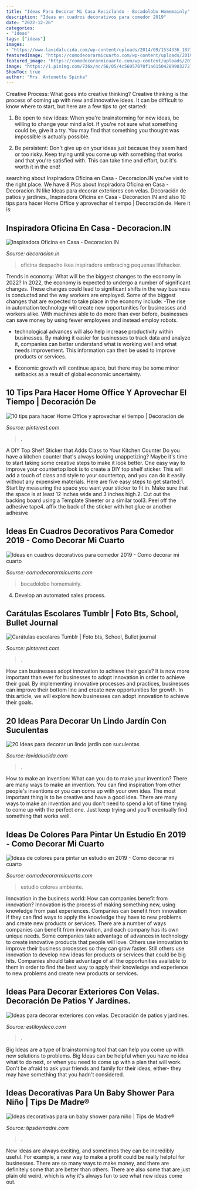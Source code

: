 ```yaml
---
title: "Ideas Para Decorar Mi Casa Reciclando - Bocadolobo Homemainly"
description: "Ideas en cuadros decorativos para comedor 2019"
date: "2022-12-26"
categories:
- "ideas"
tags: ["ideas"]
images:
- "https://www.lavidalucida.com/wp-content/uploads/2014/09/1534336_187117581488707_599128456_n.jpg"
featuredImage: "https://comodecorarmicuarto.com/wp-content/uploads/2019/03/colores-para-pintar-un-estudio-juvenil-.jpg"
featured_image: "https://comodecorarmicuarto.com/wp-content/uploads/2018/12/cuadros-decorativos-para-comedor-elegante.jpg"
image: "https://i.pinimg.com/736x/4c/56/05/4c56057070f1a615042899032721b513.jpg"
ShowToc: true
author: "Mrs. Antonette Spinka"
---
```



Creative Process: What goes into creative thinking?
Creative thinking is the process of coming up with new and innovative ideas. It can be difficult to know where to start, but here are a few tips to get started: 
1. Be open to new ideas: When you're brainstorming for new ideas, be willing to change your mind a lot. If you're not sure what something could be, give it a try. You may find that something you thought was impossible is actually possible. 

2. Be persistent: Don't give up on your ideas just because they seem hard or too risky. Keep trying until you come up with something that works and that you're satisfied with. This can take time and effort, but it's worth it in the end! 


	

		
searching about Inspiradora Oficina en Casa - Decoracion.IN you've visit to the right place. We have 8 Pics about Inspiradora Oficina en Casa - Decoracion.IN like Ideas para decorar exteriores con velas. Decoración de patios y jardines., Inspiradora Oficina en Casa - Decoracion.IN and also 10 tips para hacer Home Office y aprovechar el tiempo | Decoración de. Here it is:
		
    
## Inspiradora Oficina En Casa - Decoracion.IN

<img loading=lazy src="https://decoracion.in/wp-content/uploads/inspiradora-oficina-2.jpg" onerror="this.onerror=null;this.src='https://tse2.mm.bing.net/th?id=OIP.4WEJ8v0YK5OWDX15Ek4owQHaLG&amp;pid=15.1';" alt="Inspiradora Oficina en Casa - Decoracion.IN">

_Source: decoracion.in_

>oficina despacho ikea inspiradora embracing pequenas lifehacker. 

	

Trends in economy: What will be the biggest changes to the economy in 2022?
In 2022, the economy is expected to undergo a number of significant changes. These changes could lead to significant shifts in the way business is conducted and the way workers are employed. Some of the biggest changes that are expected to take place in the economy include: 
-The rise in automation technology will create new opportunities for businesses and workers alike. With machines able to do more than ever before, businesses can save money by using fewer employees and instead employ robots. 

- technological advances will also help increase productivity within businesses. By making it easier for businesses to track data and analyze it, companies can better understand what is working well and what needs improvement. This information can then be used to improve products or services. 

- Economic growth will continue apace, but there may be some minor setbacks as a result of global economic uncertainty.

    
## 10 Tips Para Hacer Home Office Y Aprovechar El Tiempo | Decoración De

<img loading=lazy src="https://i.pinimg.com/736x/ba/03/47/ba0347dda5bbce9fc0cdb86e7588c654.jpg" onerror="this.onerror=null;this.src='https://tse4.mm.bing.net/th?id=OIP.DGazscPdO0mz7TTDR7sVwAHaLG&amp;pid=15.1';" alt="10 tips para hacer Home Office y aprovechar el tiempo | Decoración de">

_Source: pinterest.com_

>. 

	

A DIY Top Shelf Sticker that Adds Class to Your Kitchen Counter
Do you have a kitchen counter that's always looking unappetizing? Maybe it's time to start taking some creative steps to make it look better. One easy way to improve your countertop look is to create a DIY top shelf sticker. This will add a touch of class and style to your countertop, and you can do it easily without any expensive materials. Here are five easy steps to get started:1. Start by measuring the space you want your sticker to fit in. Make sure that the space is at least 12 inches wide and 3 inches high.2. Cut out the backing board using a Template Sheeter or a similar tool3. Peel off the adhesive tape4. affix the back of the sticker with hot glue or another adhesive
    
## Ideas En Cuadros Decorativos Para Comedor 2019 - Como Decorar Mi Cuarto

<img loading=lazy src="https://comodecorarmicuarto.com/wp-content/uploads/2018/12/cuadros-decorativos-para-comedor-elegante.jpg" onerror="this.onerror=null;this.src='https://tse2.mm.bing.net/th?id=OIP.rkQ4galj5MMyLVvzr0ldxQAAAA&amp;pid=15.1';" alt="Ideas en cuadros decorativos para comedor 2019 - Como decorar mi cuarto">

_Source: comodecorarmicuarto.com_

>bocadolobo homemainly. 

	

4. Develop an automated sales process.

    
## Carátulas Escolares Tumblr | Foto Bts, School, Bullet Journal

<img loading=lazy src="https://i.pinimg.com/736x/4c/56/05/4c56057070f1a615042899032721b513.jpg" onerror="this.onerror=null;this.src='https://tse3.mm.bing.net/th?id=OIP.BGy3xxDTBo0JpQAwjXg78AHaJ3&amp;pid=15.1';" alt="Carátulas escolares Tumblr | Foto bts, School, Bullet journal">

_Source: pinterest.com_

>. 

	

How can businesses adopt innovation to achieve their goals?
It is now more important than ever for businesses to adopt innovation in order to achieve their goal. By implementing innovative processes and practices, businesses can improve their bottom line and create new opportunities for growth. In this article, we will explore how businesses can adopt innovation to achieve their goals.

    
## 20 Ideas Para Decorar Un Lindo Jardín Con Suculentas

<img loading=lazy src="https://www.lavidalucida.com/wp-content/uploads/2014/09/1534336_187117581488707_599128456_n.jpg" onerror="this.onerror=null;this.src='https://tse1.mm.bing.net/th?id=OIP.VYEZimbtUC--piMRCR7BTgHaJ4&amp;pid=15.1';" alt="20 Ideas para decorar un lindo jardín con suculentas">

_Source: lavidalucida.com_

>. 

	

How to make an invention: What can you do to make your invention?
There are many ways to make an invention. You can find inspiration from other people's inventions or you can come up with your own idea. The most important thing is to be creative and have a good idea. There are many ways to make an invention and you don't need to spend a lot of time trying to come up with the perfect one. Just keep trying and you'll eventually find something that works well.

    
## Ideas De Colores Para Pintar Un Estudio En 2019 - Como Decorar Mi Cuarto

<img loading=lazy src="https://comodecorarmicuarto.com/wp-content/uploads/2019/03/colores-para-pintar-un-estudio-juvenil-.jpg" onerror="this.onerror=null;this.src='https://tse1.mm.bing.net/th?id=OIP.1Z86Lpfyn9T0Ij8AsNOGVwAAAA&amp;pid=15.1';" alt="Ideas de colores para pintar un estudio en 2019 - Como decorar mi cuarto">

_Source: comodecorarmicuarto.com_

>estudio colores ambiente. 

	

Innovation in the business world: How can companies benefit from innovation?
Innovation is the process of making something new, using knowledge from past experiences. Companies can benefit from innovation if they can find ways to apply the knowledge they have to new problems and create new products or services. There are a number of ways companies can benefit from innovation, and each company has its own unique needs. Some companies take advantage of advances in technology to create innovative products that people will love. Others use innovation to improve their business processes so they can grow faster. Still others use innovation to develop new ideas for products or services that could be big hits. Companies should take advantage of all the opportunities available to them in order to find the best way to apply their knowledge and experience to new problems and create new products or services.

    
## Ideas Para Decorar Exteriores Con Velas. Decoración De Patios Y Jardines.

<img loading=lazy src="https://www.estiloydeco.com/wp-content/uploads/2020/03/decorar-exteriores-con-velas-11.jpg" onerror="this.onerror=null;this.src='https://tse1.mm.bing.net/th?id=OIP.jWDBd90NLEpO7hTGWq_SzQHaKV&amp;pid=15.1';" alt="Ideas para decorar exteriores con velas. Decoración de patios y jardines.">

_Source: estiloydeco.com_

>. 

	

Big Ideas are a type of brainstorming tool that can help you come up with new solutions to problems. Big Ideas can be helpful when you have no idea what to do next, or when you need to come up with a plan that will work. Don't be afraid to ask your friends and family for their ideas, either- they may have something that you hadn't considered.

    
## Ideas Decorativas Para Un Baby Shower Para Niño | Tips De Madre®

<img loading=lazy src="https://tipsdemadre.com/wp-content/uploads/2015/08/babyshower-postre-regalo.jpg" onerror="this.onerror=null;this.src='https://tse2.mm.bing.net/th?id=OIP.cqUkaGGP9YG_FDhWVUMizQHaPF&amp;pid=15.1';" alt="Ideas decorativas para un baby shower para niño | Tips de Madre®">

_Source: tipsdemadre.com_

>. 

	

New ideas are always exciting, and sometimes they can be incredibly useful. For example, a new way to make a profit could be really helpful for businesses. There are so many ways to make money, and there are definitely some that are better than others. There are also some that are just plain old weird, which is why it's always fun to see what new ideas come out.


